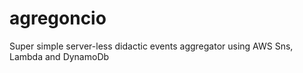 # agregoncio
Super simple server-less didactic events aggregator using AWS Sns, Lambda and DynamoDb
